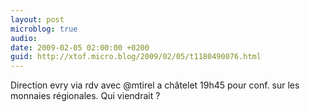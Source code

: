 ```yaml
---
layout: post
microblog: true
audio: 
date: 2009-02-05 02:00:00 +0200
guid: http://xtof.micro.blog/2009/02/05/t1180490076.html
---
```

Direction evry via rdv avec @mtirel a châtelet 19h45 pour conf. sur les monnaies régionales. Qui viendrait ?
